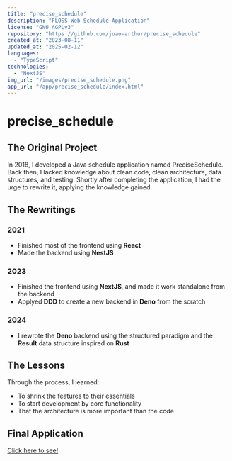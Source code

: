 ```yaml
---
title: "precise_schedule"
description: "FLOSS Web Schedule Application"
license: "GNU AGPLv3"
repository: "https://github.com/joao-arthur/precise_schedule"
created_at: "2023-08-11"
updated_at: "2025-02-12"
languages:
  - "TypeScript"
technologies:
  - "NextJS"
img_url: "/images/precise_schedule.png"
app_url: "/app/precise_schedule/index.html"
---
```


# precise_schedule

## The Original Project

In 2018, I developed a Java schedule application named PreciseSchedule. Back then, I lacked
knowledge about clean code, clean architecture, data structures, and testing. Shortly after
completing the application, I had the urge to rewrite it, applying the knowledge gained.

## The Rewritings

### 2021

- Finished most of the frontend using **React**
- Made the backend using **NestJS**

### 2023

- Finished the frontend using **NextJS**, and made it work standalone from the backend
- Applyed **DDD** to create a new backend in **Deno** from the scratch

### 2024

- I rewrote the **Deno** backend using the structured paradigm and the **Result** data structure
  inspired on **Rust**

## The Lessons

Through the process, I learned:

- To shrink the features to their essentials
- To start development by core functionality
- That the architecture is more important than the code

## Final Application

[Click here to see!](/app/precise_schedule/index.html)
